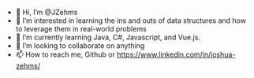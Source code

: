 - 👋 Hi, I’m @JZehms
- 👀 I’m interested in learning the ins and outs of data structures and how to leverage them in real-world problems
- 🌱 I’m currently learning Java, C#, Javascript, and Vue.js.
- 💞️ I’m looking to collaborate on anything
- 📫 How to reach me, Github or https://www.linkedin.com/in/joshua-zehms/

<!---
JZehms/JZehms is a ✨ special ✨ repository because its `README.md` (this file) appears on your GitHub profile.
You can click the Preview link to take a look at your changes.
--->

